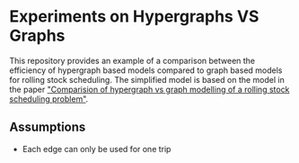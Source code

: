 # Experiments on Hypergraphs VS Graphs
This repository provides an example of a comparison between the efficiency of hypergraph based models compared to graph based models for rolling stock scheduling.
The simplified model is based on the model in the paper ["Comparision of hypergraph vs graph modelling of a rolling stock scheduling problem"](https://pubsonline.informs.org/doi/10.1287/inte.2020.1069).

## Assumptions
- Each edge can only be used for one trip
